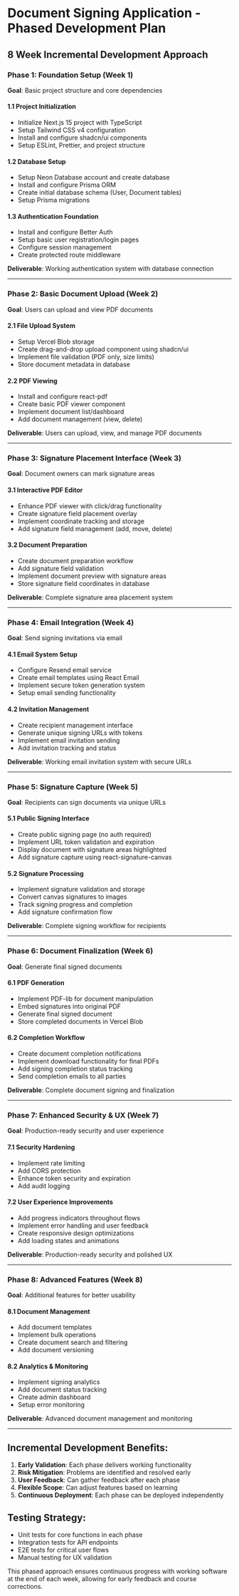 # Document Signing Application - Phased Development Plan

## **8 Week Incremental Development Approach**

### **Phase 1: Foundation Setup (Week 1)**
**Goal**: Basic project structure and core dependencies

#### 1.1 Project Initialization
- Initialize Next.js 15 project with TypeScript
- Setup Tailwind CSS v4 configuration
- Install and configure shadcn/ui components
- Setup ESLint, Prettier, and project structure

#### 1.2 Database Setup
- Setup Neon Database account and create database
- Install and configure Prisma ORM
- Create initial database schema (User, Document tables)
- Setup Prisma migrations

#### 1.3 Authentication Foundation
- Install and configure Better Auth
- Setup basic user registration/login pages
- Configure session management
- Create protected route middleware

**Deliverable**: Working authentication system with database connection

---

### **Phase 2: Basic Document Upload (Week 2)**
**Goal**: Users can upload and view PDF documents

#### 2.1 File Upload System
- Setup Vercel Blob storage
- Create drag-and-drop upload component using shadcn/ui
- Implement file validation (PDF only, size limits)
- Store document metadata in database

#### 2.2 PDF Viewing
- Install and configure react-pdf
- Create basic PDF viewer component
- Implement document list/dashboard
- Add document management (view, delete)

**Deliverable**: Users can upload, view, and manage PDF documents

---

### **Phase 3: Signature Placement Interface (Week 3)**
**Goal**: Document owners can mark signature areas

#### 3.1 Interactive PDF Editor
- Enhance PDF viewer with click/drag functionality
- Create signature field placement overlay
- Implement coordinate tracking and storage
- Add signature field management (add, move, delete)

#### 3.2 Document Preparation
- Create document preparation workflow
- Add signature field validation
- Implement document preview with signature areas
- Store signature field coordinates in database

**Deliverable**: Complete signature area placement system

---

### **Phase 4: Email Integration (Week 4)**
**Goal**: Send signing invitations via email

#### 4.1 Email System Setup
- Configure Resend email service
- Create email templates using React Email
- Implement secure token generation system
- Setup email sending functionality

#### 4.2 Invitation Management
- Create recipient management interface
- Generate unique signing URLs with tokens
- Implement email invitation sending
- Add invitation tracking and status

**Deliverable**: Working email invitation system with secure URLs

---

### **Phase 5: Signature Capture (Week 5)**
**Goal**: Recipients can sign documents via unique URLs

#### 5.1 Public Signing Interface
- Create public signing page (no auth required)
- Implement URL token validation and expiration
- Display document with signature areas highlighted
- Add signature capture using react-signature-canvas

#### 5.2 Signature Processing
- Implement signature validation and storage
- Convert canvas signatures to images
- Track signing progress and completion
- Add signature confirmation flow

**Deliverable**: Complete signing workflow for recipients

---

### **Phase 6: Document Finalization (Week 6)**
**Goal**: Generate final signed documents

#### 6.1 PDF Generation
- Implement PDF-lib for document manipulation
- Embed signatures into original PDF
- Generate final signed document
- Store completed documents in Vercel Blob

#### 6.2 Completion Workflow
- Create document completion notifications
- Implement download functionality for final PDFs
- Add signing completion status tracking
- Send completion emails to all parties

**Deliverable**: Complete document signing and finalization

---

### **Phase 7: Enhanced Security & UX (Week 7)**
**Goal**: Production-ready security and user experience

#### 7.1 Security Hardening
- Implement rate limiting
- Add CORS protection
- Enhance token security and expiration
- Add audit logging

#### 7.2 User Experience Improvements
- Add progress indicators throughout flows
- Implement error handling and user feedback
- Create responsive design optimizations
- Add loading states and animations

**Deliverable**: Production-ready security and polished UX

---

### **Phase 8: Advanced Features (Week 8)**
**Goal**: Additional features for better usability

#### 8.1 Document Management
- Add document templates
- Implement bulk operations
- Create document search and filtering
- Add document versioning

#### 8.2 Analytics & Monitoring
- Implement signing analytics
- Add document status tracking
- Create admin dashboard
- Setup error monitoring

**Deliverable**: Advanced document management and monitoring

---

## **Incremental Development Benefits:**

1. **Early Validation**: Each phase delivers working functionality
2. **Risk Mitigation**: Problems are identified and resolved early
3. **User Feedback**: Can gather feedback after each phase
4. **Flexible Scope**: Can adjust features based on learning
5. **Continuous Deployment**: Each phase can be deployed independently

## **Testing Strategy:**
- Unit tests for core functions in each phase
- Integration tests for API endpoints
- E2E tests for critical user flows
- Manual testing for UX validation

This phased approach ensures continuous progress with working software at the end of each week, allowing for early feedback and course corrections.